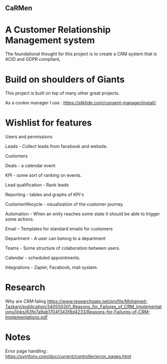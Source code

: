 ## CaRMen
# A Customer Relationship Management system
The foundational thought for this project is to create a CRM system that is ACID and GDPR compliant,

# Build on shoulders of Giants
This project is built on top of many other great projects.

As a cookie manager I use : https://silktide.com/consent-manager/install/


# Wishlist for features
Users and permissions

Leads - Collect leads from facebook and website.

Customers

Deals - a calendar event

KPI - some sort of ranking on events.

Lead qualification - Rank leads

Reporting - tables and graphs of KPI's

Customerlifecycle - visualization of the customer journey.

Automation - When an enity reaches some state it should be able to trigger some actions.

Email - Templates for standard emails for customers

Department - A user can belong to a department

Teams - Some structure of colaboration between users.

Calendar - scheduled appointments.

Integrations - Zapier, Facebook, mail system.


# Research

Why are CRM faling
https://www.researchgate.net/profile/Mohamed-Tazkarji/publication/340550301_Reasons_for_Failures_of_CRM_Implementations/links/63fe7a9ab1704f343f8d4233/Reasons-for-Failures-of-CRM-Implementations.pdf

# Notes
Error page handling : https://symfony.com/doc/current/controller/error_pages.html
